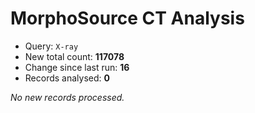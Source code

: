 # MorphoSource CT Analysis

* Query: `X-ray`
* New total count: **117078**
* Change since last run: **16**
* Records analysed: **0**

_No new records processed._